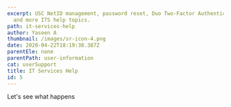 ```yaml
---
excerpt: USC NetID management, password reset, Duo Two-Factor Authentication,
  and more ITS help topics.
path: it-services-help
author: Yaseen A
thumbnail: /images/sr-icon-4.png
date: 2020-04-22T18:19:38.387Z
parentEle: none
parentPath: user-information
cat: userSupport
title: IT Services Help
id: 5
---
```

Let's see what happens
